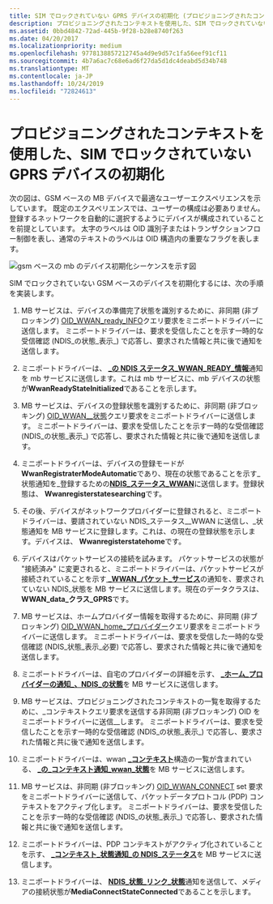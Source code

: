 ```yaml
---
title: SIM でロックされていない GPRS デバイスの初期化 (プロビジョニングされたコンテキスト)
description: プロビジョニングされたコンテキストを使用した、SIM でロックされていない GPRS デバイスの初期化
ms.assetid: 0bbd4842-72ad-445b-9f28-b28e8740f263
ms.date: 04/20/2017
ms.localizationpriority: medium
ms.openlocfilehash: 9778138857212745a4d9e9d57c1fa56eef91cf11
ms.sourcegitcommit: 4b7a6ac7c68e6ad6f27da5d1dc4deabd5d34b748
ms.translationtype: MT
ms.contentlocale: ja-JP
ms.lasthandoff: 10/24/2019
ms.locfileid: "72824613"
---
```

# <a name="initialization-of-a-non-sim-locked-gprs-device-with-a-provisioned-context"></a>プロビジョニングされたコンテキストを使用した、SIM でロックされていない GPRS デバイスの初期化

次の図は、GSM ベースの MB デバイスで最適なユーザーエクスペリエンスを示しています。 既定のエクスペリエンスでは、ユーザーの構成は必要ありません。 登録するネットワークを自動的に選択するようにデバイスが構成されていることを前提としています。 太字のラベルは OID 識別子またはトランザクションフロー制御を表し、通常のテキストのラベルは OID 構造内の重要なフラグを表します。

![gsm ベースの mb のデバイス初期化シーケンスを示す図](images/wwangsmdevinitseq.png)

SIM でロックされていない GSM ベースのデバイスを初期化するには、次の手順を実装します。

1.  MB サービスは、デバイスの準備完了状態を識別するために、非同期 (非ブロッキング) [OID\_WWAN\_ready\_INFO](https://docs.microsoft.com/windows-hardware/drivers/network/oid-wwan-ready-info)クエリ要求をミニポートドライバーに送信します。 ミニポートドライバーは、要求を受信したことを示す一時的な受信確認 (NDIS\_の状態\_表示\_) で応答し、要求された情報と共に後で通知を送信します。

2.  ミニポートドライバーは、 [ **\_の NDIS ステータス\_WWAN\_READY\_情報**](https://docs.microsoft.com/windows-hardware/drivers/network/ndis-status-wwan-ready-info)通知を mb サービスに送信します。これは mb サービスに、mb デバイスの状態が**WwanReadyStateInitialized**であることを示します。

3.  MB サービスは、デバイスの登録状態を識別するために、非同期 (非ブロッキング) [OID\_WWAN\_\_状態](https://docs.microsoft.com/windows-hardware/drivers/network/oid-wwan-register-state)クエリ要求をミニポートドライバーに送信します。 ミニポートドライバーは、要求を受信したことを示す一時的な受信確認 (NDIS\_の状態\_表示\_) で応答し、要求された情報と共に後で通知を送信します。

4.  ミニポートドライバーは、デバイスの登録モードが**WwanRegistraterModeAutomatic**であり、現在の状態であることを示す\_状態通知を\_登録するための[**NDIS\_ステータス\_WWAN**](https://docs.microsoft.com/windows-hardware/drivers/network/ndis-status-wwan-register-state)に送信します。登録状態は、 **Wwanregisterstatesearching**です。

5.  その後、デバイスがネットワークプロバイダーに登録されると、ミニポートドライバーは、要請されていない NDIS\_ステータス\_\_WWAN に送信し、\_状態通知を MB サービスに登録します。これは、の現在の登録状態を示します。デバイスは、 **Wwanregisterstatehome**です。

6.  デバイスはパケットサービスの接続を試みます。 パケットサービスの状態が "接続済み" に変更されると、ミニポートドライバーは、パケットサービスが接続されていることを示す[ **\_WWAN\_パケット\_サービス**](https://docs.microsoft.com/windows-hardware/drivers/network/ndis-status-wwan-packet-service)の通知を、要求されていない NDIS\_状態を MB サービスに送信します。現在のデータクラスは、 **WWAN\_data\_クラス\_GPRS**です。

7.  MB サービスは、ホームプロバイダー情報を取得するために、非同期 (非ブロッキング) [OID\_WWAN\_home\_プロバイダー](https://docs.microsoft.com/windows-hardware/drivers/network/oid-wwan-home-provider)クエリ要求をミニポートドライバーに送信します。 ミニポートドライバーは、要求を受信した一時的な受信確認 (NDIS\_状態\_表示\_必要) で応答し、要求された情報と共に後で通知を送信します。

8.  ミニポートドライバーは、自宅のプロバイダーの詳細を示す、 [ **\_ホーム\_プロバイダーの通知\_、NDIS\_の状態**](https://docs.microsoft.com/windows-hardware/drivers/network/ndis-status-wwan-home-provider)を MB サービスに送信します。

9.  MB サービスは、プロビジョニングされたコンテキストの一覧を取得するために、\_コンテキストクエリ要求を送信する非同期 (非ブロッキング) OID をミニポートドライバーに送信\_\_します。 ミニポートドライバーは、要求を受信したことを示す一時的な受信確認 (NDIS\_の状態\_表示\_) で応答し、要求された情報と共に後で通知を送信します。

10. ミニポートドライバーは、wwan [ **\_コンテキスト**](https://docs.microsoft.com/windows-hardware/drivers/ddi/wwan/ns-wwan-_wwan_context)構造の一覧が含まれている、 [ **\_の\_コンテキスト通知\_wwan\_状態**](https://docs.microsoft.com/windows-hardware/drivers/network/ndis-status-wwan-provisioned-contexts)を MB サービスに送信します。

11. MB サービスは、非同期 (非ブロッキング) [OID\_WWAN\_CONNECT](https://docs.microsoft.com/windows-hardware/drivers/network/oid-wwan-connect) set 要求をミニポートドライバーに送信して、パケットデータプロトコル (PDP) コンテキストをアクティブ化します。 ミニポートドライバーは、要求を受信したことを示す一時的な受信確認 (NDIS\_の状態\_表示\_) で応答し、要求された情報と共に後で通知を送信します。

12. ミニポートドライバーは、PDP コンテキストがアクティブ化されていることを示す、 [ **\_コンテキスト\_状態通知\_の NDIS\_ステータス**](https://docs.microsoft.com/windows-hardware/drivers/network/ndis-status-wwan-context-state)を MB サービスに送信します。

13. ミニポートドライバーは、 [**NDIS\_状態\_リンク\_状態**](https://docs.microsoft.com/windows-hardware/drivers/network/ndis-status-link-state)通知を送信して、メディアの接続状態が**MediaConnectStateConnected**であることを示します。

 

 





